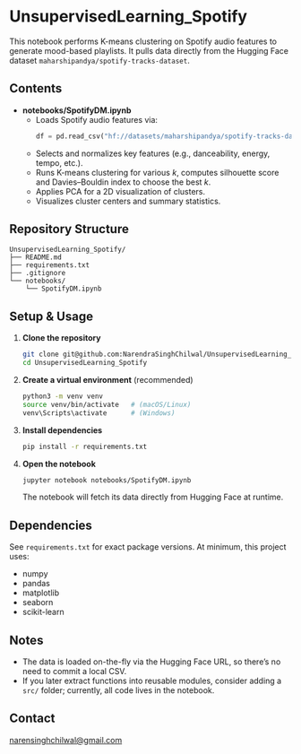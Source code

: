 # UnsupervisedLearning_Spotify

This notebook performs K-means clustering on Spotify audio features to generate mood-based playlists. It pulls data directly from the Hugging Face dataset `maharshipandya/spotify-tracks-dataset`.

## Contents

- **notebooks/SpotifyDM.ipynb**  
  - Loads Spotify audio features via:
    ```python
    df = pd.read_csv("hf://datasets/maharshipandya/spotify-tracks-dataset/dataset.csv")
    ```
  - Selects and normalizes key features (e.g., danceability, energy, tempo, etc.).
  - Runs K-means clustering for various _k_, computes silhouette score and Davies–Bouldin index to choose the best _k_.
  - Applies PCA for a 2D visualization of clusters.
  - Visualizes cluster centers and summary statistics.

## Repository Structure

```
UnsupervisedLearning_Spotify/
├── README.md
├── requirements.txt
├── .gitignore
└── notebooks/
    └── SpotifyDM.ipynb
```

## Setup & Usage

1. **Clone the repository**  
   ```bash
   git clone git@github.com:NarendraSinghChilwal/UnsupervisedLearning_Spotify.git
   cd UnsupervisedLearning_Spotify
   ```

2. **Create a virtual environment** (recommended)  
   ```bash
   python3 -m venv venv
   source venv/bin/activate   # (macOS/Linux)
   venv\Scripts\activate      # (Windows)
   ```

3. **Install dependencies**  
   ```bash
   pip install -r requirements.txt
   ```

4. **Open the notebook**  
   ```bash
   jupyter notebook notebooks/SpotifyDM.ipynb
   ```  
   The notebook will fetch its data directly from Hugging Face at runtime.

## Dependencies

See `requirements.txt` for exact package versions. At minimum, this project uses:

- numpy  
- pandas  
- matplotlib  
- seaborn  
- scikit-learn  

## Notes

- The data is loaded on-the-fly via the Hugging Face URL, so there’s no need to commit a local CSV.  
- If you later extract functions into reusable modules, consider adding a `src/` folder; currently, all code lives in the notebook.

## Contact

narensinghchilwal@gmail.com
